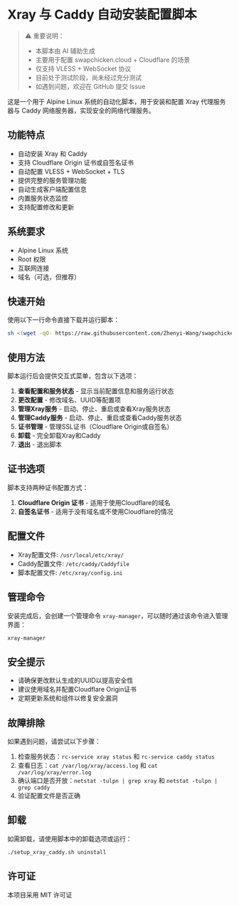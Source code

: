 # Xray 与 Caddy 自动安装配置脚本

> ⚠️ 重要说明：
> - 本脚本由 AI 辅助生成
> - 主要用于配置 swapchicken.cloud + Cloudflare 的场景
> - 仅支持 VLESS + WebSocket 协议
> - 目前处于测试阶段，尚未经过充分测试
> - 如遇到问题，欢迎在 GitHub 提交 Issue

这是一个用于 Alpine Linux 系统的自动化脚本，用于安装和配置 Xray 代理服务器与 Caddy 网络服务器，实现安全的网络代理服务。

## 功能特点

- 自动安装 Xray 和 Caddy
- 支持 Cloudflare Origin 证书或自签名证书
- 自动配置 VLESS + WebSocket + TLS
- 提供完整的服务管理功能
- 自动生成客户端配置信息
- 内置服务状态监控
- 支持配置修改和更新

## 系统要求

- Alpine Linux 系统
- Root 权限
- 互联网连接
- 域名（可选，但推荐）

## 快速开始

使用以下一行命令直接下载并运行脚本：

```bash
sh <(wget -qO- https://raw.githubusercontent.com/Zhenyi-Wang/swapchicken-xray-caddy-script/main/setup_xray_caddy.sh)
```

## 使用方法

脚本运行后会提供交互式菜单，包含以下选项：

1. **查看配置和服务状态** - 显示当前配置信息和服务运行状态
2. **更改配置** - 修改域名、UUID等配置项
3. **管理Xray服务** - 启动、停止、重启或查看Xray服务状态
4. **管理Caddy服务** - 启动、停止、重启或查看Caddy服务状态
5. **证书管理** - 管理SSL证书（Cloudflare Origin或自签名）
6. **卸载** - 完全卸载Xray和Caddy
7. **退出** - 退出脚本

## 证书选项

脚本支持两种证书配置方式：

1. **Cloudflare Origin 证书** - 适用于使用Cloudflare的域名
2. **自签名证书** - 适用于没有域名或不使用Cloudflare的情况

## 配置文件

- Xray配置文件: `/usr/local/etc/xray/`
- Caddy配置文件: `/etc/caddy/Caddyfile`
- 脚本配置文件: `/etc/xray/config.ini`

## 管理命令

安装完成后，会创建一个管理命令 `xray-manager`，可以随时通过该命令进入管理界面：

```bash
xray-manager
```

## 安全提示

- 请确保更改默认生成的UUID以提高安全性
- 建议使用域名并配置Cloudflare Origin证书
- 定期更新系统和组件以修复安全漏洞

## 故障排除

如果遇到问题，请尝试以下步骤：

1. 检查服务状态：`rc-service xray status` 和 `rc-service caddy status`
2. 查看日志：`cat /var/log/xray/access.log` 和 `cat /var/log/xray/error.log`
3. 确认端口是否开放：`netstat -tulpn | grep xray` 和 `netstat -tulpn | grep caddy`
4. 验证配置文件是否正确

## 卸载

如需卸载，请使用脚本中的卸载选项或运行：

```bash
./setup_xray_caddy.sh uninstall
```

## 许可证

本项目采用 MIT 许可证

